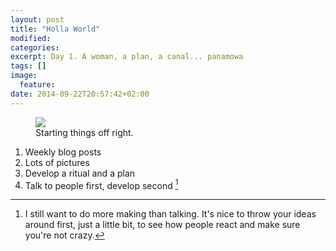 ```yaml
---
layout: post
title: "Holla World"
modified:
categories:
excerpt: Day 1. A woman, a plan, a canal... panamowa
tags: []
image:
  feature:
date: 2014-09-22T20:57:42+02:00
---
```


<figure>
    <img src="{{ site.baseurl }}/images/22-09-day1.jpg">
    <figcaption>Starting things off right.</figcaption>
</figure>

1. Weekly blog posts
2. Lots of pictures
3. Develop a ritual and a plan
4. Talk to people first, develop second [^1]

[^1]:I still want to do more making than talking. It's nice to throw your ideas around first, just a little bit, to see how people react and make sure you're not crazy. 